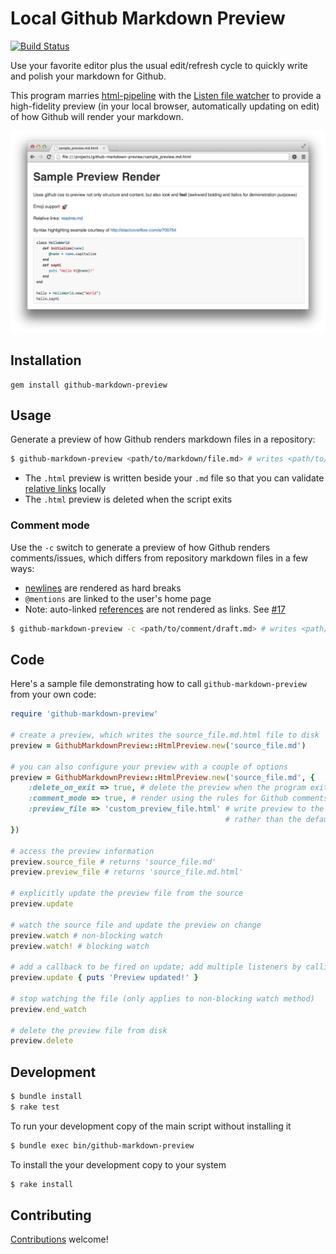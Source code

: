 # Local Github Markdown Preview
[![Build Status](https://travis-ci.org/dmarcotte/github-markdown-preview.png?branch=master)](https://travis-ci.org/dmarcotte/github-markdown-preview)

Use your favorite editor plus the usual edit/refresh cycle to quickly write and polish your markdown for Github.

This program marries [html-pipeline](https://github.com/jch/html-pipeline) with the [Listen file watcher](https://github.com/guard/listen) to provide a high-fidelity preview (in your local browser, automatically updating on edit) of how Github will render your markdown.

![sample screenshot](sample.png "Local Github Markdown Preview output")

## Installation
```
gem install github-markdown-preview
```

## Usage

Generate a preview of how Github renders markdown files in a repository:

```bash
$ github-markdown-preview <path/to/markdown/file.md> # writes <path/to/markdown/file.md.html>
```

* The `.html` preview is written beside your `.md` file so that you can validate [relative links](https://github.com/blog/1395-relative-links-in-markup-files) locally
* The `.html` preview is deleted when the script exits

### Comment mode
Use the `-c` switch to generate a preview of how Github renders comments/issues, which differs from repository markdown files in a few ways:
* [newlines](https://help.github.com/articles/github-flavored-markdown#newlines) are rendered as hard breaks
* `@mentions` are linked to the user's home page
* Note: auto-linked [references](https://help.github.com/articles/writing-on-github#references) are not rendered as links.  See [#17](https://github.com/dmarcotte/github-markdown-preview/issues/17)

```bash
$ github-markdown-preview -c <path/to/comment/draft.md> # writes <path/to/comment/draft.md.html>
```

## Code
Here's a sample file demonstrating how to call `github-markdown-preview` from your own code:
```ruby
require 'github-markdown-preview'

# create a preview, which writes the source_file.md.html file to disk
preview = GithubMarkdownPreview::HtmlPreview.new('source_file.md')

# you can also configure your preview with a couple of options
preview = GithubMarkdownPreview::HtmlPreview.new('source_file.md', {
    :delete_on_exit => true, # delete the preview when the program exits
    :comment_mode => true, # render using the rules for Github comments/issues
    :preview_file => 'custom_preview_file.html' # write preview to the given filename,
                                                # rather than the default 'source_file.md.html'
})

# access the preview information
preview.source_file # returns 'source_file.md'
preview.preview_file # returns 'source_file.md.html'

# explicitly update the preview file from the source
preview.update

# watch the source file and update the preview on change
preview.watch # non-blocking watch
preview.watch! # blocking watch

# add a callback to be fired on update; add multiple listeners by calling again
preview.update { puts 'Preview updated!' }

# stop watching the file (only applies to non-blocking watch method)
preview.end_watch

# delete the preview file from disk
preview.delete
```

## Development
```bash
$ bundle install
$ rake test
```

To run your development copy of the main script without installing it
```bash
$ bundle exec bin/github-markdown-preview
```

To install the your development copy to your system
```bash
$ rake install
```

## Contributing

[Contributions](contributing.md) welcome!

